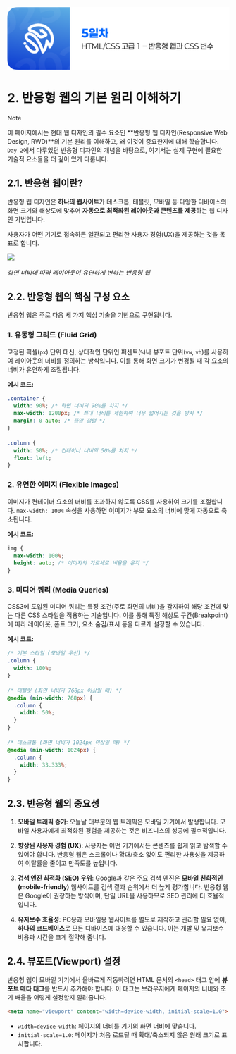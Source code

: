 <img src="./header.png" />

# 2. 반응형 웹의 기본 원리 이해하기

> [!NOTE]
> 이 페이지에서는 현대 웹 디자인의 필수 요소인 **반응형 웹 디자인(Responsive Web Design, RWD)**의 기본 원리를 이해하고, 왜 이것이 중요한지에 대해 학습합니다. `Day 2`에서 다루었던 반응형 디자인의 개념을 바탕으로, 여기서는 실제 구현에 필요한 기술적 요소들을 더 깊이 있게 다룹니다.

## 2.1. 반응형 웹이란?

반응형 웹 디자인은 **하나의 웹사이트**가 데스크톱, 태블릿, 모바일 등 다양한 디바이스의 화면 크기와 해상도에 맞추어 **자동으로 최적화된 레이아웃과 콘텐츠를 제공**하는 웹 디자인 기법입니다.

사용자가 어떤 기기로 접속하든 일관되고 편리한 사용자 경험(UX)을 제공하는 것을 목표로 합니다.

<img src="../src/05/responsible.png" />

_화면 너비에 따라 레이아웃이 유연하게 변하는 반응형 웹_ 

## 2.2. 반응형 웹의 핵심 구성 요소

반응형 웹은 주로 다음 세 가지 핵심 기술을 기반으로 구현됩니다.

### 1. 유동형 그리드 (Fluid Grid)

고정된 픽셀(`px`) 단위 대신, 상대적인 단위인 퍼센트(`%`)나 뷰포트 단위(`vw`, `vh`)를 사용하여 레이아웃의 너비를 정의하는 방식입니다. 이를 통해 화면 크기가 변경될 때 각 요소의 너비가 유연하게 조절됩니다.

**예시 코드:**

```css
.container {
  width: 90%; /* 화면 너비의 90%를 차지 */
  max-width: 1200px; /* 최대 너비를 제한하여 너무 넓어지는 것을 방지 */
  margin: 0 auto; /* 중앙 정렬 */
}

.column {
  width: 50%; /* 컨테이너 너비의 50%를 차지 */
  float: left;
}
```

### 2. 유연한 이미지 (Flexible Images)

이미지가 컨테이너 요소의 너비를 초과하지 않도록 CSS를 사용하여 크기를 조절합니다. `max-width: 100%` 속성을 사용하면 이미지가 부모 요소의 너비에 맞게 자동으로 축소됩니다.

**예시 코드:**

```css
img {
  max-width: 100%;
  height: auto; /* 이미지의 가로세로 비율을 유지 */
}
```

### 3. 미디어 쿼리 (Media Queries)

CSS3에 도입된 미디어 쿼리는 특정 조건(주로 화면의 너비)을 감지하여 해당 조건에 맞는 다른 CSS 스타일을 적용하는 기술입니다. 이를 통해 특정 해상도 구간(Breakpoint)에 따라 레이아웃, 폰트 크기, 요소 숨김/표시 등을 다르게 설정할 수 있습니다.

**예시 코드:**

```css
/* 기본 스타일 (모바일 우선) */
.column {
  width: 100%;
}

/* 태블릿 (화면 너비가 768px 이상일 때) */
@media (min-width: 768px) {
  .column {
    width: 50%;
  }
}

/* 데스크톱 (화면 너비가 1024px 이상일 때) */
@media (min-width: 1024px) {
  .column {
    width: 33.333%;
  }
}
```

## 2.3. 반응형 웹의 중요성

1.  **모바일 트래픽 증가**:
    오늘날 대부분의 웹 트래픽은 모바일 기기에서 발생합니다. 모바일 사용자에게 최적화된 경험을 제공하는 것은 비즈니스의 성공에 필수적입니다.

2.  **향상된 사용자 경험 (UX)**:
    사용자는 어떤 기기에서든 콘텐츠를 쉽게 읽고 탐색할 수 있어야 합니다. 반응형 웹은 스크롤이나 확대/축소 없이도 편리한 사용성을 제공하여 이탈률을 줄이고 만족도를 높입니다.

3.  **검색 엔진 최적화 (SEO) 우위**:
    Google과 같은 주요 검색 엔진은 **모바일 친화적인(mobile-friendly)** 웹사이트를 검색 결과 순위에서 더 높게 평가합니다. 반응형 웹은 Google이 권장하는 방식이며, 단일 URL을 사용하므로 SEO 관리에 더 효율적입니다.

4.  **유지보수 효율성**:
    PC용과 모바일용 웹사이트를 별도로 제작하고 관리할 필요 없이, **하나의 코드베이스**로 모든 디바이스에 대응할 수 있습니다. 이는 개발 및 유지보수 비용과 시간을 크게 절약해 줍니다.

## 2.4. 뷰포트(Viewport) 설정

반응형 웹이 모바일 기기에서 올바르게 작동하려면 HTML 문서의 `<head>` 태그 안에 **뷰포트 메타 태그**를 반드시 추가해야 합니다. 이 태그는 브라우저에게 페이지의 너비와 초기 배율을 어떻게 설정할지 알려줍니다.

```html
<meta name="viewport" content="width=device-width, initial-scale=1.0">
```

- `width=device-width`: 페이지의 너비를 기기의 화면 너비에 맞춥니다.
- `initial-scale=1.0`: 페이지가 처음 로드될 때 확대/축소되지 않은 원래 크기로 표시합니다.